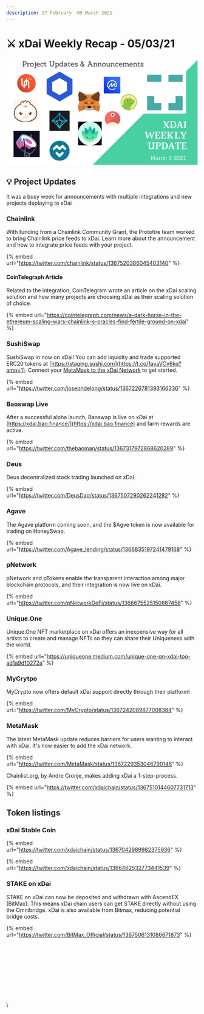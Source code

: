 ```yaml
---
description: 27 February -05 March 2021
---
```


# ⚔️ xDai Weekly Recap - 05/03/21

![](<../../../../.gitbook/assets/Green and Black Modern Sales Marketing Presentation (35).png>)

## ​​💡 Project Updates <a href="project-updates" id="project-updates"></a>

It was a busy week for announcements with multiple integrations and new projects deploying to xDai‌

### Chainlink  <a href="colony-soft-launch" id="colony-soft-launch"></a>

‌With funding from a Chainlink Community Grant, the Protofire team worked to bring Chainlink price feeds to xDai. Learn more about the announcement and how to integrate price feeds with your project.

{% embed url="https://twitter.com/chainlink/status/1367520386045403140" %}

#### CoinTelegraph Article

Related to the integration, CoinTelegram wrote an article on the xDai scaling solution and how many projects are choosing xDai as their scaling solution of choice.

{% embed url="https://cointelegraph.com/news/a-dark-horse-in-the-ethereum-scaling-wars-chainlink-s-oracles-find-fertile-ground-on-xdai‌" %}

### SushiSwap <a href="baoswap-alpha" id="baoswap-alpha"></a>

SushiSwap in now on xDai! You can add liquidity and trade supported ERC20 tokens at [https://staging.sushi.com](https://t.co/1avaVCv6kq?amp=1). Connect your [MetaMask to the xDai Network](../../../../for-users/wallets/metamask/metamask-setup.md) to get started.

{% embed url="https://twitter.com/josephdelong/status/1367226781393166336" %}

### Baoswap Live <a href="baoswap-alpha" id="baoswap-alpha"></a>

After a successful alpha launch, Baoswap is live on xDai at [https://xdai.bao.finance/](https://xdai.bao.finance) and farm rewards are active.

{% embed url="https://twitter.com/thebaoman/status/1367317972868620289‌" %}

### Deus <a href="origin-trail-staking" id="origin-trail-staking"></a>

Deus decentralized stock trading launched on xDai.

{% embed url="https://twitter.com/DeusDao/status/1367507290262241282" %}

### Agave <a href="origin-trail-staking" id="origin-trail-staking"></a>

The Agave platform coming soon, and the $Agve token is now available for trading on HoneySwap.

{% embed url="https://twitter.com/Agave_lending/status/1366835197241479168" %}

### pNetwork <a href="unicrypt-lockers-and-token-launchpad" id="unicrypt-lockers-and-token-launchpad"></a>

pNetwork and pTokens enable the transparent interaction among major blockchain protocols, and their integration is now live on xDai.

{% embed url="https://twitter.com/pNetworkDeFi/status/1366675525150867456" %}

### Unique.One

Unique.One NFT marketplace on xDai offers an inexpensive way for all artists to create and manage NFTs so they can share their Uniqueness with the world.&#x20;

{% embed url="https://uniqueone.medium.com/unique-one-on-xdai-too-ad1a9d10272a" %}

### MyCrytpo

MyCrypto now offers default xDai support directly through their platform!

{% embed url="https://twitter.com/MyCrypto/status/1367242089877008384" %}

### MetaMask

The latest MetaMask update reduces barriers for users wanting to interact with xDai. It's now easier to add the xDai network.&#x20;

{% embed url="https://twitter.com/MetaMask/status/1367229353046790146" %}

Chainlist.org, by Andre Cronje, makes adding xDai a 1-step-process.

{% embed url="https://twitter.com/xdaichain/status/1367510144607731713" %}

## Token listings

### xDai Stable Coin

{% embed url="https://twitter.com/xdaichain/status/1367042989982375936" %}

{% embed url="https://twitter.com/xdaichain/status/1366462532773441539" %}

### STAKE on xDai

STAKE on xDai can now be deposited and withdrawn with AscendEX (BitMax). This means xDai chain users can get STAKE directly without using the Omnibridge. xDai is also available from Bitmax, reducing potential bridge costs.

{% embed url="https://twitter.com/BitMax_Official/status/1367506131086671873" %}

‌

### &#x20;<a href="omen-xdai-airdrop" id="omen-xdai-airdrop"></a>

‌

‌

### ‌ <a href="unifty-bridge" id="unifty-bridge"></a>

### &#x20;<a href="nifty-chess" id="nifty-chess"></a>

​\
